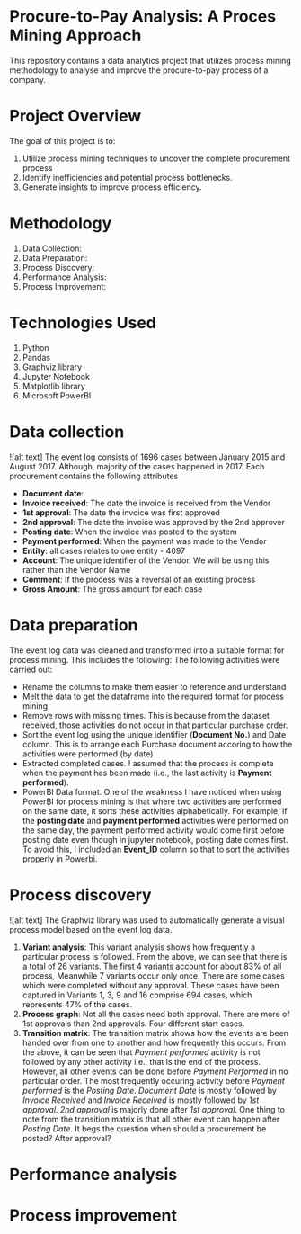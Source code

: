 # Procure-to-Pay Analysis: A Proces Mining Approach

This repository contains a data analytics project that utilizes process mining methodology to analyse and improve the procure-to-pay process of a company.

# Project Overview
The goal of this project is to:
1. Utilize process mining techniques to uncover the complete procurement process
2. Identify inefficiencies and potential process bottlenecks.
3. Generate insights to improve process efficiency.

# Methodology
1. Data Collection:
2. Data Preparation:
3. Process Discovery:
4. Performance Analysis:
5. Process Improvement:

# Technologies Used
1. Python
2. Pandas
3. Graphviz library
4. Jupyter Notebook
5. Matplotlib library
6. Microsoft PowerBI

# Data collection
![alt text]
The event log consists of 1696 cases between January 2015 and August 2017. Although, majority of the cases happened in 2017. Each procurement contains the following attributes
- <b>Document date</b>: 
- <b>Invoice received</b>: The date the invoice is received from the Vendor
- <b>1st approval</b>: The date the invoice was first approved
- <b>2nd approval</b>: The date the invoice was approved by the 2nd approver
- <b>Posting date</b>: When the invoice was posted to the system
- <b>Payment performed</b>: When the payment was made to the Vendor
- <b>Entity</b>: all cases relates to one entity - 4097 
- <b>Account</b>: The unique identifier of the Vendor. We will be using this rather than the Vendor Name
- <b>Comment</b>: If the process was a reversal of an existing process
- <b>Gross Amount</b>: The gross amount for each case

# Data preparation
The event log data was cleaned and transformed into a suitable format for process mining. This includes the following:
The following activities were carried out:
- Rename the columns to make them easier to reference and understand
- Melt the data to get the dataframe into the required format for process mining
- Remove rows with missing times. This is because from the dataset received, those activities do not occur in that particular purchase order.
- Sort the event log using the unique identifier (<b>Document No.</b>) and Date column. This is to arrange each Purchase document accoring to how the activities were performed (by date)
- Extracted completed cases. I assumed that the process is complete when the payment has been made (i.e., the last activity is <b>Payment performed</b>).
- PowerBI Data format. One of the weakness I have noticed when using PowerBI for process mining is that where two activities are performed on the same date, it sorts these activities alphabetically. For example, if the <b>posting date</b> and <b>payment performed</b> activities were performed on the same day, the payment performed activity would come first before posting date even though in jupyter notebook, posting date comes first. To avoid this, I  included an <b>Event_ID</b> column so that to sort the activities properly in Powerbi.

# Process discovery
![alt text]
The Graphviz library was used to automatically generate a visual process model based on the event log data. 
1. <b>Variant analysis</b>: This variant analysis shows how frequently a particular process is followed. From the above, we can see that there is a total of 26 variants. The first 4 variants account for about 83% of all process, Meanwhile 7 variants occur only once. There are some cases which were completed without any approval. These cases have been captured in Variants 1, 3, 9 and 16 comprise 694 cases, which represents 47% of the cases.
2. <b>Process graph</b>: Not all the cases need both approval. There are more of 1st approvals than 2nd approvals. Four different start cases.
3. <b>Transition matrix</b>: The transition matrix shows how the events are been handed over from one to another and how frequently this occurs. From the above, it can be seen that <i>Payment performed</i> activity is not followed by any other activity i.e., that is the end of the process. However, all other events can be done before <i>Payment Performed</i> in no particular order. The most frequently occuring activity before <i>Payment performed</i> is the <i>Posting Date</i>. <i>Document Date</i> is mostly followed by <i>Invoice Received</i> and <i>Invoice Received</i> is mostly followed by <i>1st approval</i>. <i>2nd approval</i> is majorly done after <i>1st approval</i>. One thing to note from the transition matrix is that all other event can happen after <i>Posting Date</i>. It begs the question when should a procurement be posted? After approval?

# Performance analysis


# Process improvement
